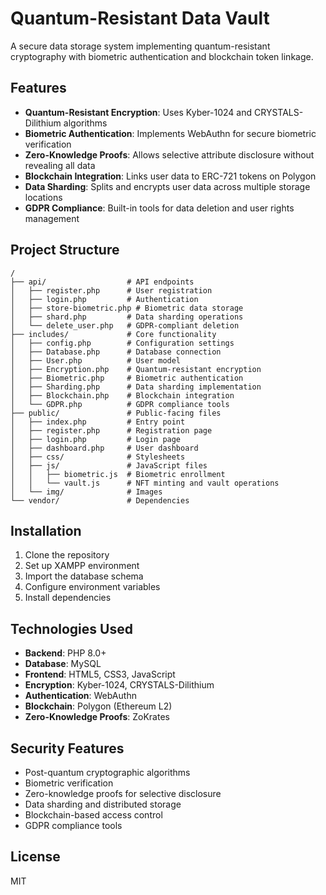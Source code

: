 # Quantum-Resistant Data Vault

A secure data storage system implementing quantum-resistant cryptography with biometric authentication and blockchain token linkage.

## Features

- **Quantum-Resistant Encryption**: Uses Kyber-1024 and CRYSTALS-Dilithium algorithms
- **Biometric Authentication**: Implements WebAuthn for secure biometric verification
- **Zero-Knowledge Proofs**: Allows selective attribute disclosure without revealing all data
- **Blockchain Integration**: Links user data to ERC-721 tokens on Polygon
- **Data Sharding**: Splits and encrypts user data across multiple storage locations
- **GDPR Compliance**: Built-in tools for data deletion and user rights management

## Project Structure

```
/
├── api/                  # API endpoints
│   ├── register.php      # User registration
│   ├── login.php         # Authentication
│   ├── store-biometric.php # Biometric data storage
│   ├── shard.php         # Data sharding operations
│   └── delete_user.php   # GDPR-compliant deletion
├── includes/             # Core functionality
│   ├── config.php        # Configuration settings
│   ├── Database.php      # Database connection
│   ├── User.php          # User model
│   ├── Encryption.php    # Quantum-resistant encryption
│   ├── Biometric.php     # Biometric authentication
│   ├── Sharding.php      # Data sharding implementation
│   ├── Blockchain.php    # Blockchain integration
│   └── GDPR.php          # GDPR compliance tools
├── public/               # Public-facing files
│   ├── index.php         # Entry point
│   ├── register.php      # Registration page
│   ├── login.php         # Login page
│   ├── dashboard.php     # User dashboard
│   ├── css/              # Stylesheets
│   ├── js/               # JavaScript files
│   │   ├── biometric.js  # Biometric enrollment
│   │   └── vault.js      # NFT minting and vault operations
│   └── img/              # Images
└── vendor/               # Dependencies
```

## Installation

1. Clone the repository
2. Set up XAMPP environment
3. Import the database schema
4. Configure environment variables
5. Install dependencies

## Technologies Used

- **Backend**: PHP 8.0+
- **Database**: MySQL
- **Frontend**: HTML5, CSS3, JavaScript
- **Encryption**: Kyber-1024, CRYSTALS-Dilithium
- **Authentication**: WebAuthn
- **Blockchain**: Polygon (Ethereum L2)
- **Zero-Knowledge Proofs**: ZoKrates

## Security Features

- Post-quantum cryptographic algorithms
- Biometric verification
- Zero-knowledge proofs for selective disclosure
- Data sharding and distributed storage
- Blockchain-based access control
- GDPR compliance tools

## License

MIT